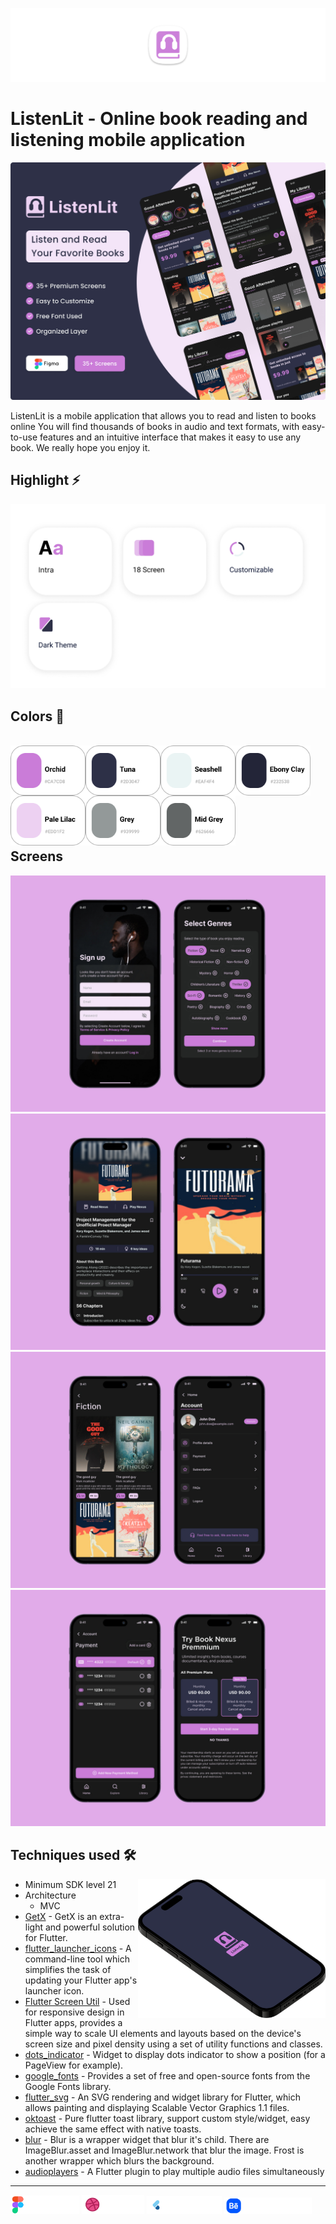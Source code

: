 [<img src="screenshots/app_logo.png"/>]()


# ListenLit - Online book reading and listening mobile application

<img src="screenshots/Mockup.png">

ListenLit is a mobile application that allows you to read and listen to books online
You will find thousands of books in audio and text formats, with easy-to-use features and an intuitive interface that makes it easy to use any book.
We really hope you enjoy it.

## Highlight ⚡
![listenlit](screenshots/Heighlight.png)

## Colors 🎨

<br/>
<img width="120" align="left" src="screenshots/color1.png"/>
<img width="120" align="left" src="screenshots/color2.png"/>
<img width="120" align="left" src="screenshots/color3.png"/>
<img width="120" align="left" src="screenshots/color4.png"/>
<img width="120" align="left" src="screenshots/color5.png"/>
<img width="120" align="left" src="screenshots/color6.png"/>
<img width="120" align="left" src="screenshots/color7.png"/>

<br>
<br>
<br>
<br>
<br>
<br>
<br>
<br>

## Screens
![Frame_1](screenshots/Frame_1.jpg)
![Frame_2](screenshots/Frame_2.jpg)
![Frame_3](screenshots/Frame_3.jpg)
![Frame_4](screenshots/Frame_4.jpg)


## Techniques used 🛠️

<img width="300" align="right" src="screenshots/logo.png" alt="preview" />

- Minimum SDK level 21
- Architecture
    - MVC
- [GetX](https://pub.dev/packages/get) - GetX is an extra-light and powerful solution for Flutter.
- [flutter_launcher_icons](https://pub.dev/packages/flutter_launcher_icons) - A command-line tool which simplifies the task of updating your Flutter app's launcher icon.
- [Flutter Screen Util](https://pub.dev/packages/flutter_screenutil) - Used for responsive design in Flutter apps, provides a simple way to scale UI elements and layouts based on the device's screen size and pixel density using a set of utility functions and classes.
- [dots_indicator](https://pub.dev/packages/dots_indicator) - Widget to display dots indicator to show a position (for a PageView for example).
- [google_fonts](https://pub.dev/packages/google_fonts) - Provides a set of free and open-source fonts from the Google Fonts library.
- [flutter_svg](https://pub.dev/packages/flutter_svg) - An SVG rendering and widget library for Flutter, which allows painting and displaying Scalable Vector Graphics 1.1 files.
- [oktoast](https://pub.dev/packages/oktoast) -  Pure flutter toast library, support custom style/widget, easy achieve the same effect with native toasts.
- [blur](https://pub.dev/packages/blur) -  Blur is a wrapper widget that blur it's child. There are ImageBlur.asset and ImageBlur.network that blur the image. Frost is another wrapper which blurs the background.
- [audioplayers](https://pub.dev/packages/audioplayers) -  A Flutter plugin to play multiple audio files simultaneously

---

<img src="screenshots/figma_not_available.png" width="110"> [<img src="screenshots/dribbble.png" width="100">](https://dribbble.com/shots/21314810-ListenLit-Online-book-reading-and-listening-mobile-application) <img src="screenshots/flutter_ui_dev_not_available.png" width="120"> <img src="screenshots/behance_not_available.png" width="140">